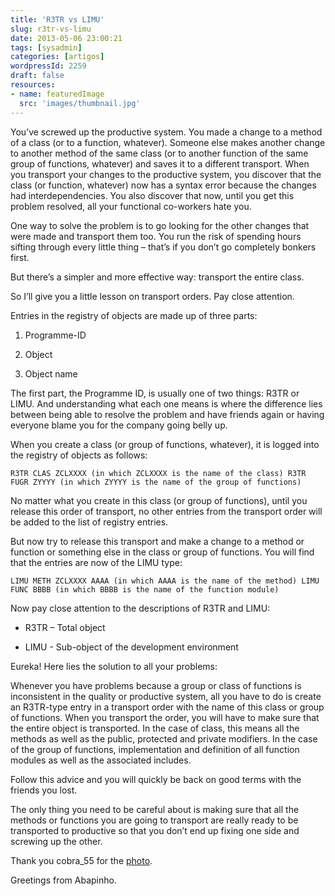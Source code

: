 ```yaml
---
title: 'R3TR vs LIMU'
slug: r3tr-vs-limu
date: 2013-05-06 23:00:21
tags: [sysadmin]
categories: [artigos]
wordpressId: 2259
draft: false
resources:
- name: featuredImage
  src: 'images/thumbnail.jpg'
---
```

You’ve screwed up the productive system. You made a change to a method of a class (or to a function, whatever). Someone else makes another change to another method of the same class (or to another function of the same group of functions, whatever) and saves it to a different transport. When you transport your changes to the productive system, you discover that the class (or function, whatever) now has a syntax error because the changes had interdependencies. You also discover that now, until you get this problem resolved, all your functional co-workers hate you.

<!--more-->

One way to solve the problem is to go looking for the other changes that were made and transport them too. You run the risk of spending hours sifting through every little thing – that’s if you don’t go completely bonkers first.

But there’s a simpler and more effective way: transport the entire class.

So I’ll give you a little lesson on transport orders. Pay close attention.

Entries in the registry of objects are made up of three parts:

  1. Programme-ID

  2. Object

  3. Object name

The first part, the Programme ID, is usually one of two things: R3TR or LIMU. And understanding what each one means is where the difference lies between being able to resolve the problem and have friends again or having everyone blame you for the company going belly up.

When you create a class (or group of functions, whatever), it is logged into the registry of objects as follows:

    R3TR CLAS ZCLXXXX (in which ZCLXXXX is the name of the class) R3TR FUGR ZYYYY (in which ZYYYY is the name of the group of functions)

No matter what you create in this class (or group of functions), until you release this order of transport, no other entries from the transport order will be added to the list of registry entries.

But now try to release this transport and make a change to a method or function or something else in the class or group of functions. You will find that the entries are now of the LIMU type:

    LIMU METH ZCLXXXX AAAA (in which AAAA is the name of the method) LIMU FUNC BBBB (in which BBBB is the name of the function module)

Now pay close attention to the descriptions of R3TR and LIMU:

  * R3TR – Total object

  * LIMU - Sub-object of the development environment

Eureka! Here lies the solution to all your problems:

Whenever you have problems because a group or class of functions is inconsistent in the quality or productive system, all you have to do is create an R3TR-type entry in a transport order with the name of this class or group of functions. When you transport the order, you will have to make sure that the entire object is transported. In the case of class, this means all the methods as well as the public, protected and private modifiers. In the case of the group of functions, implementation and definition of all function modules as well as the associated includes.

Follow this advice and you will quickly be back on good terms with the friends you lost.

The only thing you need to be careful about is making sure that all the methods or functions you are going to transport are really ready to be transported to productive so that you don’t end up fixing one side and screwing up the other.

Thank you cobra_55 for the [photo][1].

Greetings from Abapinho.

   [1]: http://www.flickr.com/photos/cobra55/6876086286/
